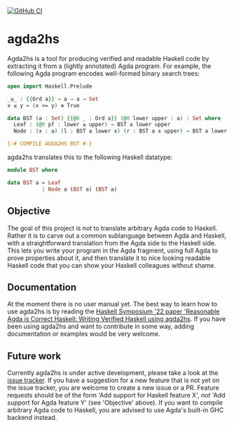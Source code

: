 [![GitHub CI](https://github.com/agda/agda2hs/workflows/CI/badge.svg)](https://github.com/agda/agda2hs/actions)

# agda2hs

Agda2hs is a tool for producing verified and readable Haskell code by
extracting it from a (lightly annotated) Agda program. For example,
the following Agda program encodes well-formed binary search trees:

```agda
open import Haskell.Prelude

_≤_ : {{Ord a}} → a → a → Set
x ≤ y = (x <= y) ≡ True

data BST (a : Set) {{@0 _ : Ord a}} (@0 lower upper : a) : Set where
  Leaf : (@0 pf : lower ≤ upper) → BST a lower upper
  Node : (x : a) (l : BST a lower x) (r : BST a x upper) → BST a lower upper

{-# COMPILE AGDA2HS BST #-}
```

agda2hs translates this to the following Haskell datatype:

```haskell
module BST where

data BST a = Leaf
           | Node a (BST a) (BST a)
```

## Objective

The goal of this project is *not* to translate arbitrary Agda code to Haskell.
Rather it is to carve out a common sublanguage between Agda and Haskell,
with a straightforward translation from the Agda side to the Haskell side.
This lets you write your program in the Agda fragment, using full Agda
to prove properties about it, and then translate it to nice looking readable
Haskell code that you can show your Haskell colleagues without shame.

## Documentation

At the moment there is no user manual yet. The best way to learn how
to use agda2hs is by reading the [Haskell Symposium '22 paper
'Reasonable Agda is Correct Haskell: Writing Verified Haskell using
agda2hs](https://jesper.sikanda.be/files/reasonable-agda-is-correct-haskell.pdf).
If you have been using agda2hs and want to contribute in some way,
adding documentation or examples would be very welcome.

## Future work

Currently agda2hs is under active development, please take a look at
the [issue tracker](https://github.com/agda/agda2hs/issues). If you
have a suggestion for a new feature that is not yet on the issue
tracker, you are welcome to create a new issue or a PR. Feature
requests should be of the form 'Add support for Haskell feature X',
*not* 'Add support for Agda feature Y' (see 'Objective' above). If you
want to compile arbitrary Agda code to Haskell, you are advised to use
Agda's built-in GHC backend instead.
